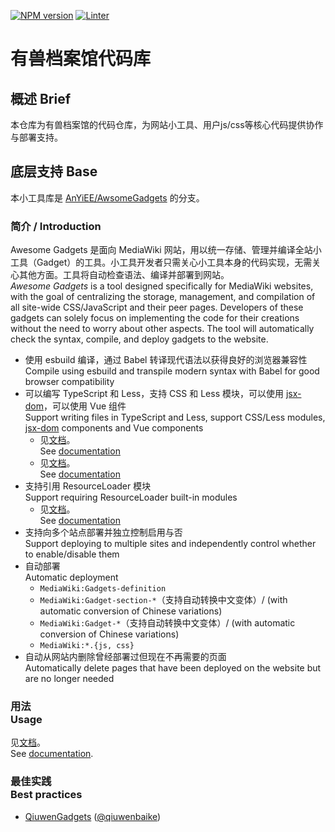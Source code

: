 [![NPM version](https://img.shields.io/npm/v/awesome-gadgets.svg)](https://www.npmjs.com/package/awesome-gadgets)
[![Linter](https://github.com/AnYiEE/AwesomeGadgets/actions/workflows/lint.yml/badge.svg)](https://github.com/AnYiEE/AwesomeGadgets/actions/workflows/lint.yml)

# 有兽档案馆代码库

## 概述 Brief

本仓库为有兽档案馆的代码仓库，为网站小工具、用户js/css等核心代码提供协作与部署支持。

## 底层支持 Base

本小工具库是 [AnYiEE/AwsomeGadgets](https://github.com/AnYiEE/AwesomeGadgets) 的分支。

### 简介 / Introduction

Awesome Gadgets 是面向 MediaWiki 网站，用以统一存储、管理并编译全站小工具（Gadget）的工具。小工具开发者只需关心小工具本身的代码实现，无需关心其他方面。工具将自动检查语法、编译并部署到网站。<br>_Awesome Gadgets_ is a tool designed specifically for MediaWiki websites, with the goal of centralizing the storage, management, and compilation of all site-wide CSS/JavaScript and their peer pages. Developers of these gadgets can solely focus on implementing the code for their creations without the need to worry about other aspects. The tool will automatically check the syntax, compile, and deploy gadgets to the website.

-   使用 esbuild 编译，通过 Babel 转译现代语法以获得良好的浏览器兼容性<br>Compile using esbuild and transpile modern syntax with Babel for good browser compatibility
-   可以编写 TypeScript 和 Less，支持 CSS 和 Less 模块，可以使用 [jsx-dom](https://www.npmjs.com/package/jsx-dom)，可以使用 Vue 组件<br>Support writing files in TypeScript and Less, support CSS/Less modules, [jsx-dom](https://www.npmjs.com/package/jsx-dom) components and Vue components
    -   见[文档](docs/how-to-use-jsx-and-tsx-with-jsxdom.md)。<br>See [documentation](docs/how-to-use-jsx-and-tsx-with-jsxdom.md)
    -   见[文档](docs/how-to-use-vue.md)。<br>See [documentation](docs/how-to-use-vue.md)
-   支持引用 ResourceLoader 模块<br>Support requiring ResourceLoader built-in modules
    -   见[文档](docs/how-to-use-exports-and-require-in-mediawiki.md)。<br>See [documentation](docs/how-to-use-exports-and-require-in-mediawiki.md)
-   支持向多个站点部署并独立控制启用与否<br>Support deploying to multiple sites and independently control whether to enable/disable them
-   自动部署<br>Automatic deployment
    -   `MediaWiki:Gadgets-definition`
    -   `MediaWiki:Gadget-section-*`（支持自动转换中文变体）/ (with automatic conversion of Chinese variations)
    -   `MediaWiki:Gadget-*`（支持自动转换中文变体）/ (with automatic conversion of Chinese variations)
    -   `MediaWiki:*.{js, css}`
-   自动从网站内删除曾经部署过但现在不再需要的页面<br>Automatically delete pages that have been deployed on the website but are no longer needed

### 用法<br>Usage

见[文档](docs/how-to-build-or-deploy.md)。<br>See [documentation](docs/how-to-build-or-deploy.md).

### 最佳实践<br>Best practices

-   [QiuwenGadgets](https://github.com/qiuwenbaike/QiuwenGadgets) ([@qiuwenbaike](https://github.com/qiuwenbaike))
